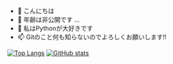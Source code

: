 - 👋 こんにちは
- 🌱 年齢は非公開です ...
- 💞️ 私はPythonが大好きです
- 📫 Gitのこと何も知らないのでよろしくお願いします!!

[![Top Langs](https://github-readme-stats.vercel.app/api/top-langs/?username=nasujp&theme=tokyonight)](https://github.com/anuraghazra/github-readme-stats)
[![GitHub stats](https://github-readme-stats.vercel.app/api?username=nasujp&theme=tokyonight)](https://github.com/anuraghazra/github-readme-stats)
<!---
nasujp/nasujp is a ✨ special ✨ repository because its `README.md` (this file) appears on your GitHub profile.
You can click the Preview link to take a look at your changes.
--->
